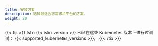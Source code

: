 ```yaml
---
title: 安装方案
description: 选择最适合您需求和平台的方案。
weight: 20
---
```


{{< tip >}}
Istio {{< istio_version >}} 已经在这些 Kubernetes 版本上进行过测试：
{{< supported_kubernetes_versions >}}。
{{< /tip >}}
